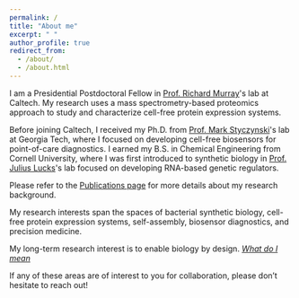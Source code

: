 ```yaml
---
permalink: /
title: "About me"
excerpt: " "
author_profile: true
redirect_from: 
  - /about/
  - /about.html
---
```


I am a Presidential Postdoctoral Fellow in [Prof. Richard Murray](https://murray.cds.caltech.edu/Main_Page)'s lab at Caltech. My research uses a mass spectrometry-based proteomics approach to study and characterize cell-free protein expression systems.

Before joining Caltech, I received my Ph.D. from [Prof. Mark Styczynski](https://sites.gatech.edu/styczynski/)'s lab at Georgia Tech, where I focused on developing cell-free biosensors for point-of-care diagnostics. I earned my B.S. in Chemical Engineering from Cornell University, where I was first introduced to synthetic biology in [Prof. Julius Lucks](https://luckslab.org)'s lab focused on developing RNA-based genetic regulators. 

Please refer to the [Publications page](/publications) for more details about my research background.

My research interests span the spaces of bacterial synthetic biology, cell-free protein expression systems, self-assembly, biosensor diagnostics, and precision medicine.

My long-term research interest is to enable biology by design. [*What do I mean*](/research/)

If any of these areas are of interest to you for collaboration, please don’t hesitate to reach out!